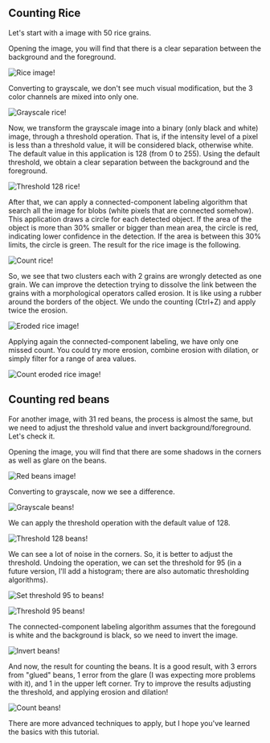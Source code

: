 ## Counting Rice

Let's start with a image with 50 rice grains.

Opening the image, you will find that there is a clear separation between the background and the foreground.

![Rice image!](load-rice-image.png?raw=true)

Converting to grayscale, we don't see much visual modification, but the 3 color channels are mixed into only one.

![Grayscale rice!](grayscale-rice-image.png?raw=true)

Now, we transform the grayscale image into a binary (only black and white) image, through a threshold operation. That is, if the intensity level of a pixel is less than a threshold value, it will be considered black, otherwise white. The default value in this application is 128 (from 0 to 255). Using the default threshold, we obtain a clear separation between the background and the foreground.

![Threshold 128 rice!](threshold-128-rice-image.png?raw=true)

After that, we can apply a connected-component labeling algorithm that search all the image for blobs (white pixels that are connected somehow). This application draws a circle for each detected object. If the area of the object is more than 30% smaller or bigger than mean area, the circle is red, indicating lower confidence in the detection. If the area is between this 30% limits, the circle is green. The result for the rice image is the following.

![Count rice!](count-rice-image.png?raw=true)

So, we see that two clusters each with 2 grains are wrongly detected as one grain. We can improve the detection trying to dissolve the link between the grains with a morphological operators called erosion. It is like using a rubber around the borders of the object. We undo the counting (Ctrl+Z) and apply twice the erosion. 

![Eroded rice image!](eroded2x-rice-image.png?raw=true)

Applying again the connected-component labeling, we have only one missed count. You could try more erosion, combine erosion with dilation, or simply filter for a range of area values.

![Count eroded rice image!](count-eroded-rice-image.png?raw=true)

## Counting red beans

For another image, with 31 red beans, the process is almost the same, but we need to adjust the threshold value and invert background/foreground. Let's check it.

Opening the image, you will find that there are some shadows in the corners as well as glare on the beans.

![Red beans image!](load-red-beans-image.png?raw=true)

Converting to grayscale, now we see a difference.

![Grayscale beans!](grayscale-red-beans-image.png?raw=true)

We can apply the threshold operation with the default value of 128.

![Threshold 128 beans!](threshold-128-red-beans-image.png?raw=true)

We can see a lot of noise in the corners. So, it is better to adjust the threshold. Undoing the operation, we can set the threshold for 95 (in a future version, I'll add a histogram; there are also automatic thresholding algorithms). 

![Set threshold 95 to beans!](set-threshold-95-red-beans-image.png?raw=true)

![Threshold 95 beans!](threshold-95-red-beans-image.png?raw=true)

The connected-component labeling algorithm assumes that the foregound is white and the background is black, so we need to invert the image.

![Invert beans!](invert-red-beans-image.png?raw=true)

And now, the result for counting the beans. It is a good result, with 3 errors from "glued" beans, 1 error from the glare (I was expecting more problems with it), and 1 in the upper left corner. Try to improve the results adjusting the threshold, and applying erosion and dilation!

![Count beans!](count-red-beans-image.png?raw=true)

There are more advanced techniques to apply, but I hope you've learned the basics with this tutorial.
